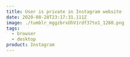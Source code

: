 ```yaml
---
title: User is private in Instagram website
date: 2020-08-28T23:17:31.111Z
image: ./tumblr_mggzbrxUhV1rdf37to1_1280.png
tags:
  - browser
  - desktop
product: Instagram
---
```

